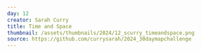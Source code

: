 ```yaml
---
day: 12
creator: Sarah Curry
title: Time and Space
thumbnail: /assets/thumbnails/2024/12_scurry_timeandspace.png
source: https://github.com/currysarah/2024_30daymapchallenge
---
```


